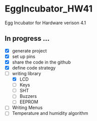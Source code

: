 # EggIncubator_HW41
Egg Incubator for Hardware verison 4.1
## In progress ...
- [x] generate project
- [x] set up pins
- [x] share the code in the github
- [x] define code strategy
- [ ] writing library
  - [x] LCD
  - [ ] Keys
  - [ ] SHT
  - [ ] Buzzers
  - [ ] EEPROM
- [ ] Writing Menus
- [ ] Temperature and humidity algorithm